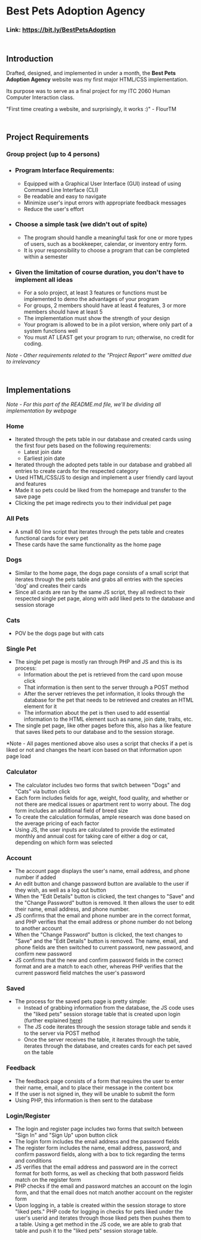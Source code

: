 # Best Pets Adoption Agency

### Link: https://bit.ly/BestPetsAdoption

## <br> Introduction
Drafted, designed, and implemented in under a month, the **Best Pets Adoption Agency** website was my first major HTML/CSS implementation.

Its purpose was to serve as a final project for my ITC 2060 Human Computer Interaction class.

"First time creating a website, and surprisingly, it works :)" - FlourTM

## <br> Project Requirements
### Group project (up to 4 persons)
  
- ### Program Interface Requirements:
  - Equipped with a Graphical User Interface (GUI) instead of using Command Line Interface (CLI)
  - Be readable and easy to navigate
  - Minimize user's input errors with appropriate feedback messages
  - Reduce the user's effort
  
- ### Choose a simple task (we didn't out of spite)
  - The program should handle a meaningful task for one or more types of users, such as a bookkeeper, calendar, or inventory entry form.
  - It is your responsibility to choose a program that can be completed within a semester
  
- ### Given the limitation of course duration, you don't have to implement all ideas
  - For a solo project, at least 3 features or functions must be implemented to demo the advantages of your program
  - For groups, 2 members should have at least 4 features, 3 or more members should have at least 5
  - The implementation must show the strength of your design
  - Your program is allowed to be in a pilot version, where only part of a system functions well
  - You must AT LEAST get your program to run; otherwise, no credit for coding.

*Note - Other requirements related to the "Project Report" were omitted due to irrelevancy* 

## <br> Implementations
*Note - For this part of the README.md file, we'll be dividing all implementation by webpage*

### Home
- Iterated through the pets table in our database and created cards using the first four pets based on the following requirements:
  - Latest join date
  - Earliest join date
- Iterated through the adopted pets table in our database and grabbed all entries to create cards for the respected category
- Used HTML/CSS/JS to design and implement a user friendly card layout and features
- Made it so pets could be liked from the homepage and transfer to the save page
- Clicking the pet image redirects you to their individual pet page

### All Pets
- A small 60 line script that iterates through the pets table and creates functional cards for every pet
- These cards have the same functionality as the home page

### Dogs
- Similar to the home page, the dogs page consists of a small script that iterates through the pets table and grabs all entries with the species 'dog' and creates their cards
- Since all cards are ran by the same JS script, they all redirect to their respected single pet page, along with add liked pets to the database and session storage

### Cats
- POV be the dogs page but with cats

### Single Pet
- The single pet page is mostly ran through PHP and JS and this is its process:
  - Information about the pet is retrieved from the card upon mouse click
  - That information is then sent to the server through a POST method
  - After the server retrieves the pet information, it looks through the database for the pet that needs to be retrieved and creates an HTML element for it
  - The information about the pet is then used to add essential information to the HTML element such as name, join date, traits, etc.
-  The single pet page, like other pages before this, also has a like feature that saves liked pets to our database and to the session storage.

*Note - All pages mentioned above also uses a script that checks if a pet is liked or not and changes the heart icon based on that information upon page load<br>
### Calculator
- The calculator includes two forms that switch between "Dogs" and "Cats" via button click
- Each form includes fields for age, weight, food quality, and whether or not there are medical issues or apartment rent to worry about. The dog form includes an additional field of breed size
- To create the calculation formulas, ample research was done based on the average pricing of each factor
- Using JS, the user inputs are calculated to provide the estimated monthly and annual cost for taking care of either a dog or cat, depending on which form was selected

### Account
- The account page displays the user's name, email address, and phone number if added
- An edit button and change password button are available to the user if they wish, as well as a log out button
- When the "Edit Details" button is clicked, the text changes to "Save" and the "Change Password" button is removed. It then allows the user to edit their name, email address, and phone number. 
- JS confirms that the email and phone number are in the correct format, and PHP verifies that the email address or phone number do not belong to another account
- When the "Change Password" button is clicked, the text changes to "Save" and the "Edit Details" button is removed. The name, email, and phone fields are then switched to current password, new password, and confirm new password
- JS confirms that the new and confirm password fields in the correct format and are a match to each other, whereas PHP verifies that the current password field matches the user's password

### Saved
- The process for the saved pets page is pretty simple:
  - Instead of grabbing information from the database, the JS code uses the "liked pets" session storage table that is created upon login (further explained [here](https://github.com/FlourTM/Best-Pets#loginregister))
  - The JS code iterates through the session storage table and sends it to the server via POST method
  - Once the server receives the table, it iterates through the table, iterates through the database, and creates cards for each pet saved on the table

### Feedback
- The feedback page consists of a form that requires the user to enter their name, email, and to place their message in the content box
- If the user is not signed in, they will be unable to submit the form
- Using PHP, this information is then sent to the database

### Login/Register
- The login and register page includes two forms that switch between "Sign In" and "Sign Up" upon button click
- The login form includes the email address and the password fields
- The register form includes the name, email address, password, and confirm password fields, along with a box to tick regarding the terms and conditions
- JS verifies that the email address and password are in the correct format for both forms, as well as checking that both password fields match on the register form
- PHP checks if the email and password matches an account on the login form, and that the email does not match another account on the register form
- Upon logging in, a table is created within the session storage to store "liked pets." PHP code for logging in checks for pets liked under the user's userid and iterates through those liked pets then pushes them to a table. Using a get method in the JS code, we are able to grab that table and push it to the "liked pets" session storage table.
